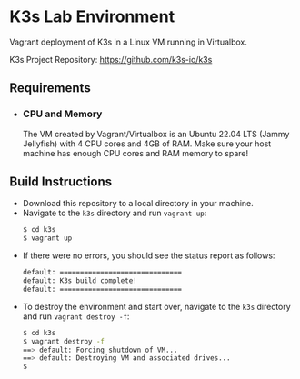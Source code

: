 # K3s Lab Environment
Vagrant deployment of K3s in a Linux VM running in Virtualbox.

K3s Project Repository: https://github.com/k3s-io/k3s

## Requirements
- ### CPU and Memory
  The VM created by Vagrant/Virtualbox is an Ubuntu 22.04 LTS (Jammy Jellyfish) with 4 CPU cores and 4GB of RAM.
  Make sure your host machine has enough CPU cores and RAM memory to spare!
## Build Instructions
- Download this repository to a local directory in your machine.
- Navigate to the `k3s` directory and run `vagrant up`:
  ```bash
  $ cd k3s
  $ vagrant up
  ```
- If there were no errors, you should see the status report as follows:
  ```txt
  default: ==============================
  default: K3s build complete!
  default: ==============================
  ```
- To destroy the environment and start over, navigate to the `k3s` directory and run `vagrant destroy -f`:
  ```bash
  $ cd k3s
  $ vagrant destroy -f
  ==> default: Forcing shutdown of VM...
  ==> default: Destroying VM and associated drives...
  $
  ```
